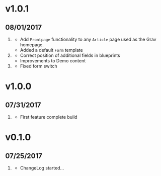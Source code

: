 # v1.0.1
##  08/01/2017

1. [](#new)
    * Add `Frontpage` functionality to any `Article` page used as the Grav homepage.
    * Added a default `Form` template
2. [](#improved)
    * Correct position of additional fields in blueprints
    * Improvements to Demo content
3. [](#bugfix)
    * Fixed form switch
    
# v1.0.0
##  07/31/2017

1. [](#new)
    * First feature complete build

# v0.1.0
##  07/25/2017

1. [](#new)
    * ChangeLog started...
